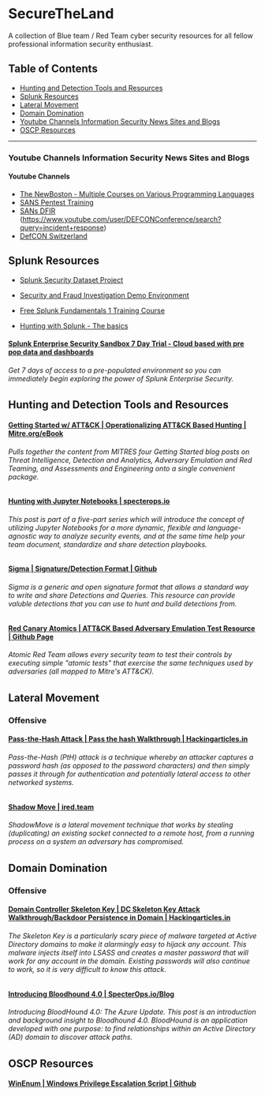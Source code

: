 # SecureTheLand

A collection of Blue team / Red Team cyber security resources for all fellow professional information security enthusiast.



## Table of Contents
* [Hunting and Detection Tools and Resources](#hunting-and-detection-tools-and-resources)
* [Splunk Resources](#splunk-resources)
* [Lateral Movement](#lateral-movement)
* [Domain Domination](#domain-domination)
* [Youtube Channels Information Security News Sites and Blogs](#youtube-channels-information-security-news-sites-and-blogs)
* [OSCP Resources](#oscp-resources)
---
### Youtube Channels Information Security News Sites and Blogs
#### Youtube Channels
* [The NewBoston - Multiple Courses on Various Programming Languages](https://www.youtube.com/user/thenewboston)
* [SANS Pentest Training](https://www.youtube.com/SANSPenTestTraining)
* [SANs DFIR](https://www.youtube.com/channel/UCwSo89W3KgPrid41vskBDYA)
(https://www.youtube.com/user/DEFCONConference/search?query=incident+response)
* [DefCON Switzerland](https://www.youtube.com/user/defconswitzerland)
## Splunk Resources
* [Splunk Security Dataset Project](http://live.splunk.com/splunk-security-dataset-project)

* [Security and Fraud Investigation Demo Environment](https://www.splunk.com/en_us/solutions/solution-areas/security-and-fraud/security-investigation/getting-started.html)
* [Free Splunk Fundamentals 1 Training Course](https://www.splunk.com/en_us/training/free-courses/splunk-fundamentals-1.html)
* [Hunting with Splunk - The basics](https://www.splunk.com/blog/2017/07/06/hunting-with-splunk-the-basics.html)
#### [Splunk Enterprise Security Sandbox 7 Day Trial - Cloud based with pre pop data and dashboards](https://www.splunk.com/page/sign_up/es_sandbox?redirecturl=%2Fgetsplunk%2Fes_sandbox)
###### Get 7 days of access to a pre-populated environment so you can immediately begin exploring the power of Splunk Enterprise Security.
## Hunting and Detection Tools and Resources
#### [Getting Started w/ ATT&CK | Operationalizing ATT&CK Based Hunting | Mitre.org/eBook](https://www.mitre.org/sites/default/files/publications/mitre-getting-started-with-attack-october-2019.pdf)
###### Pulls together the content from MITRES four Getting Started blog posts on Threat Intelligence, Detection and Analytics, Adversary Emulation and Red Teaming, and Assessments and Engineering onto a single convenient package.
#### [Hunting with Jupyter Notebooks | specterops.io](https://posts.specterops.io/threat-hunting-with-jupyter-notebooks-part-1-your-first-notebook-9a99a781fde7)
###### This post is part of a five-part series which will introduce the concept of utilizing Jupyter Notebooks for a more dynamic, flexible and language-agnostic way to analyze security events, and at the same time help your team document, standardize and share detection playbooks.
#### [Sigma | Signature/Detection Format | Github ](https://github.com/Neo23x0/sigma)
###### Sigma is a generic and open signature format that allows a standard way to write and share Detections and Queries. This resource can provide valuble detections that you can use to hunt and build detections from.
#### [Red Canary Atomics | ATT&CK Based Adversary Emulation Test Resource | Github Page](https://github.com/redcanaryco/atomic-red-team)
###### Atomic Red Team allows every security team to test their controls by executing simple "atomic tests" that exercise the same techniques used by adversaries (all mapped to Mitre's ATT&CK).


## Lateral Movement
### Offensive
#### [Pass-the-Hash Attack | Pass the hash Walkthrough | Hackingarticles.in](https://www.hackingarticles.in/lateral-movement-pass-the-hash-attack/)
###### Pass-the-Hash (PtH) attack is a technique whereby an attacker captures a password hash (as opposed to the password characters) and then simply passes it through for authentication and potentially lateral access to other networked systems.
#### [Shadow Move | ired.team](https://www.ired.team/offensive-security/lateral-movement/shadowmove-lateral-movement-by-stealing-duplicating-existing-connected-sockets)
###### ShadowMove is a lateral movement technique that works by stealing (duplicating) an existing socket connected to a remote host, from a running process on a system an adversary has compromised.
## Domain Domination
### Offensive
#### [Domain Controller Skeleton Key | DC Skeleton Key Attack Walkthrough/Backdoor Persistence in Domain | Hackingarticles.in](https://www.hackingarticles.in/domain-controller-backdoor-skeleton-key/)
###### The Skeleton Key is a particularly scary piece of malware targeted at Active Directory domains to make it alarmingly easy to hijack any account. This malware injects itself into LSASS and creates a master password that will work for any account in the domain. Existing passwords will also continue to work, so it is very difficult to know this attack.
#### [Introducing Bloodhound 4.0 | SpecterOps.io/Blog ](https://posts.specterops.io/introducing-bloodhound-4-0-the-azure-update-9b2b26c5e350)
###### Introducing BloodHound 4.0: The Azure Update. This post is an introduction and background insight to Bloodhound 4.0. BloodHound is an application developed with one purpose: to find relationships within an Active Directory (AD) domain to discover attack paths.

## OSCP Resources
#### [WinEnum | Windows Privilege Escalation Script | Github ](https://github.com/neox41/WinEnum/blob/master/WinEnum.bat)
